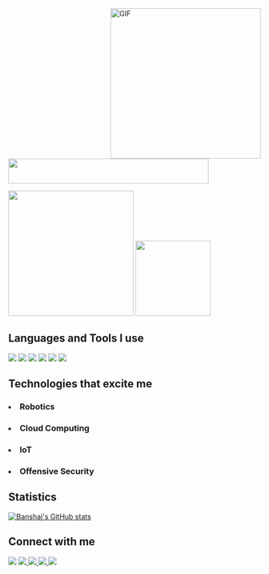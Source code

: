 <!-- <img src="https://media.giphy.com/media/20NLMBm0BkUOwNljwv/giphy.gif" width=400 align="right" >

<img align="left" alt="Banshaj Paudel(Bhairu)" src="https://img.shields.io/badge/Banshaj%20Paudel-(Bhairu)-blueviolet" width=300>

<img src="https://img.shields.io/badge/Learning-Offensive%20Security%20%26-critical" width=400 align="bottom"> -->

<img align="right" alt="GIF" src="https://media.giphy.com/media/20NLMBm0BkUOwNljwv/giphy.gif" width=300 />

<img src="https://img.shields.io/badge/Banshaj%20Paudel-(Bhairu)-blueviolet" width=400 height=50>

<img src="https://img.shields.io/badge/Learning-Offensive%20Security%20%26-critical" width=250> <img src="https://img.shields.io/badge/-Cloud%20Computing-informational" width=150>

<h2>Languages and Tools I use</h2>

![](https://img.shields.io/badge/HTML5-E34F26?style=for-the-badge&logo=html5&logoColor=white)
![](https://img.shields.io/badge/JavaScript-F7DF1E?style=for-the-badge&logo=javascript&logoColor=black)
![](https://img.shields.io/badge/CSS3-1572B6?style=for-the-badge&logo=css3&logoColor=white)
![](https://img.shields.io/badge/MySQL-316192?style=for-the-badge&logo=mysql&logoColor=white)
![](https://img.shields.io/badge/Git-F05032?style=for-the-badge&logo=git&logoColor=white)
![](https://img.shields.io/badge/php-474A8A?style=for-the-badge&logo=php&logoColor=black)

<h2>Technologies that excite me</h2>
<h3><li>Robotics</li></h3> 
<h3><li>Cloud Computing</li></h3>
<h3><li>IoT</li></h3>
<h3><li>Offensive Security</li></h3>

<h2>Statistics</h2>

[![Banshaj's GitHub stats](https://github-readme-stats.vercel.app/api?username=BhairuTribrid)](https://github.com/anuraghazra/github-readme-stats)

<h2>Connect with me</h2>
<a href="mailto:banshajpaudel5010@gmail.com"><img src="https://img.shields.io/badge/Gmail-white?style=for-the-badge&logo=gmail&logoColor=red"></a>

<a href="https://bhairutribrid.medium.com/" target="_blank">
<img src="https://img.shields.io/badge/medium-black?style=for-the-badge&logo=medium&logoColor=#white">
</a>

<a href="https://twitter.com/BanshajPaudel">
  <img src="https://img.shields.io/badge/Twitter-1DA1F2?style=for-the-badge&logo=twitter&logoColor=white">
</a> 

<a href="https://www.facebook.com/bhairu.tribrid">
<img src="https://img.shields.io/badge/facebook-white?style=for-the-badge&logo=facebook&logoColor=#3b5998">
</a>

<a href="https://www.instagram.com/banshaj_tribrid/">
<img src="https://img.shields.io/badge/Instagram-purple?style=for-the-badge&logo=instagram&logoColor=#8a3ab9">
</a>
